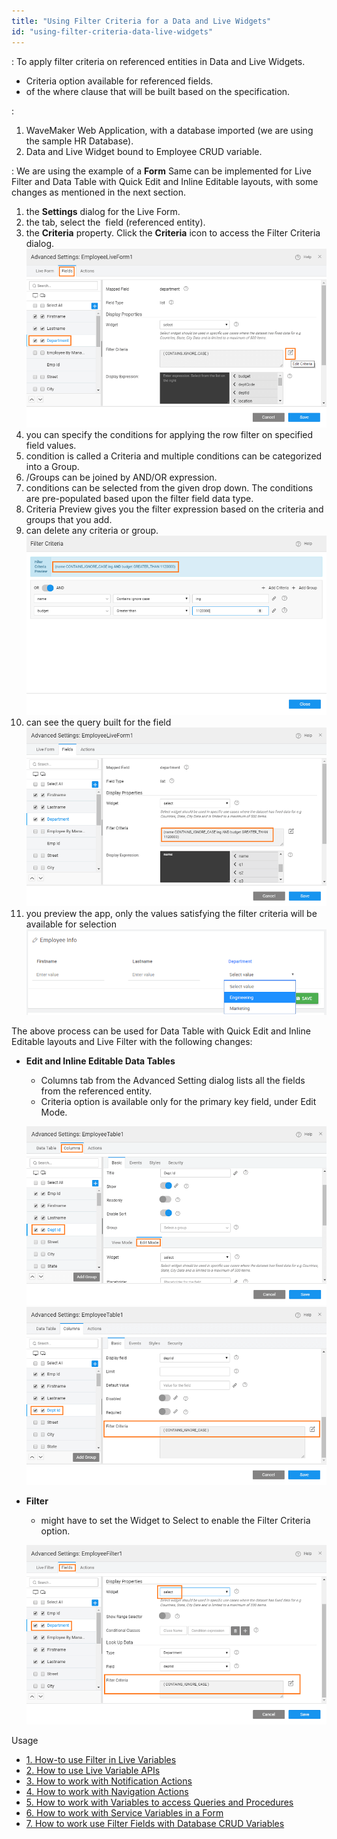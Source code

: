 ```yaml
---
title: "Using Filter Criteria for a Data and Live Widgets"
id: "using-filter-criteria-data-live-widgets"
---
```


: To apply filter criteria on referenced entities in Data and Live Widgets.

- Criteria option available for referenced fields.
- of the where clause that will be built based on the specification.

:

1. WaveMaker Web Application, with a database imported (we are using the sample HR Database).
2. Data and Live Widget bound to Employee CRUD variable.

: We are using the example of a **Form** Same can be implemented for Live Filter and Data Table with Quick Edit and Inline Editable layouts, with some changes as mentioned in the next section.

1. the **Settings** dialog for the Live Form.
2. the tab, select the  field (referenced entity).
3. the **Criteria** property. Click the **Criteria** icon to access the Filter Criteria dialog. [![](../assets/liveform_filtercriteria1.png)](../assets/liveform_filtercriteria1.png)
4. you can specify the conditions for applying the row filter on specified field values.
5. condition is called a Criteria and multiple conditions can be categorized into a Group.
6. /Groups can be joined by AND/OR expression.
7. conditions can be selected from the given drop down. The conditions are pre-populated based upon the filter field data type.
8. Criteria Preview gives you the filter expression based on the criteria and groups that you add.
9. can delete any criteria or group. [![](../assets/liveform_filterfields.png)](../assets/liveform_filterfields.png)
10. can see the query built for the field [![](../assets/liveform_filtercriteria.png)](../assets/liveform_filtercriteria.png)
11. you preview the app, only the values satisfying the filter criteria will be available for selection [![](../assets/liveform_filtercriteria_run.png)](../assets/liveform_filtercriteria_run.png)

The above process can be used for Data Table with Quick Edit and Inline Editable layouts and Live Filter with the following changes:

- **Edit and Inline Editable Data Tables**
    
    - Columns tab from the Advanced Setting dialog lists all the fields from the referenced entity.
    - Criteria option is available only for the primary key field, under Edit Mode.
    
    [![](../assets/datatable_filtercriteria1.png)](../assets/datatable_filtercriteria1.png) [![](../assets/datatable_filtercriteria2.png)](../assets/datatable_filtercriteria2.png)
- **Filter**
    
    - might have to set the Widget to Select to enable the Filter Criteria option.
    
    [![](../assets/livefilter_filtercriteria.png)](../assets/livefilter_filtercriteria.png)

Usage

- [1\. How-to use Filter in Live Variables](/learn/how-tos/using-filter-conditions-variable/)
- [2\. How to use Live Variable APIs](/learn/how-tos/using-live-variable-apis/)
- [3\. How to work with Notification Actions](/learn/how-tos/using-notification-actions/)
- [4\. How to work with Navigation Actions](/learn/how-tos/using-navigation-action/)
- [5\. How to work with Variables to access Queries and Procedures](/learn/how-tos/using-variables-queries-procedure/)
- [6\. How to work with Service Variables in a Form](/learn/how-tos/using-service-variable-form/)
- [7\. How to work use Filter Fields with Database CRUD Variables](#)
